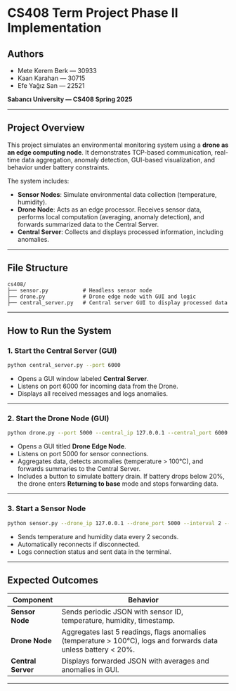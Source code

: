 # CS408 Term Project Phase II Implementation

## Authors

- Mete Kerem Berk — 30933  
- Kaan Karahan — 30715  
- Efe Yağız San — 22521  

**Sabancı University — CS408 Spring 2025**

---
## Project Overview

This project simulates an environmental monitoring system using a **drone as an edge computing node**. It demonstrates TCP-based communication, real-time data aggregation, anomaly detection, GUI-based visualization, and behavior under battery constraints.

The system includes:

- **Sensor Nodes**: Simulate environmental data collection (temperature, humidity).
- **Drone Node**: Acts as an edge processor. Receives sensor data, performs local computation (averaging, anomaly detection), and forwards summarized data to the Central Server.
- **Central Server**: Collects and displays processed information, including anomalies.

---

## File Structure

```
cs408/
├── sensor.py           # Headless sensor node
├── drone.py            # Drone edge node with GUI and logic
├── central_server.py   # Central server GUI to display processed data
```

---

## How to Run the System

### 1. Start the Central Server (GUI)

```bash
python central_server.py --port 6000
```

- Opens a GUI window labeled **Central Server**.
- Listens on port 6000 for incoming data from the Drone.
- Displays all received messages and logs anomalies.

---

### 2. Start the Drone Node (GUI)

```bash
python drone.py --port 5000 --central_ip 127.0.0.1 --central_port 6000
```

- Opens a GUI titled **Drone Edge Node**.
- Listens on port 5000 for sensor connections.
- Aggregates data, detects anomalies (temperature > 100°C), and forwards summaries to the Central Server.
- Includes a button to simulate battery drain. If battery drops below 20%, the drone enters **Returning to base** mode and stops forwarding data.

---

### 3. Start a Sensor Node

```bash
python sensor.py --drone_ip 127.0.0.1 --drone_port 5000 --interval 2 --sensor_id sensor1
```

- Sends temperature and humidity data every 2 seconds.
- Automatically reconnects if disconnected.
- Logs connection status and sent data in the terminal.

---

## Expected Outcomes

| Component        | Behavior                                                                 |
|------------------|--------------------------------------------------------------------------|
| **Sensor Node**   | Sends periodic JSON with sensor ID, temperature, humidity, timestamp.   |
| **Drone Node**    | Aggregates last 5 readings, flags anomalies (temperature > 100°C), logs and forwards data unless battery < 20%. |
| **Central Server**| Displays forwarded JSON with averages and anomalies in GUI.             |

---
